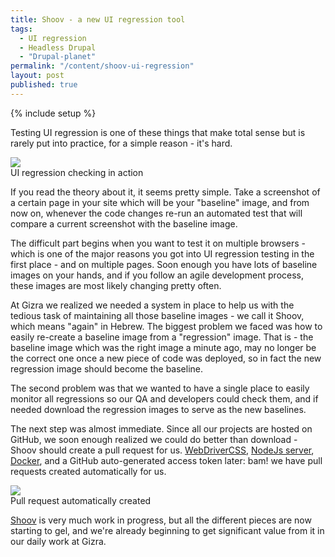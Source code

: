 ```yaml
---
title: Shoov - a new UI regression tool
tags:
  - UI regression
  - Headless Drupal
  - "Drupal-planet"
permalink: "/content/shoov-ui-regression"
layout: post
published: true
---
```


{% include setup %}

Testing UI regression is one of these things that make total sense but is rarely put into practice, for a simple reason - it's hard.


<div class="thumbnail">
  <img src="{{BASE_PATH}}/assets/images/posts/shoov-intro/image1.gif">
  <div class="caption">UI regression checking in action</div>
</div>

If you read the theory about it, it seems pretty simple. Take a screenshot of a certain page in your site which will be your "baseline" image, and from now on, whenever the code changes re-run an automated test that will compare a current screenshot with the baseline image.

<!-- more -->

The difficult part begins when you want to test it on multiple browsers - which is one of the major reasons you got into UI regression testing in the first place - and on multiple pages. Soon enough you have lots of baseline images on your hands, and if you follow an agile development process, these images are most likely changing pretty often.

At Gizra we realized we needed a system in place to help us with the tedious task of maintaining all those baseline images - we call it Shoov, which means "again" in Hebrew. The biggest problem we faced was how to easily re-create a baseline image from a "regression" image. That is - the baseline image which was the right image a minute ago, may no longer be the correct one once a new piece of code was deployed, so in fact the new regression image should become the baseline.

The second problem was that we wanted to have a single place to easily monitor all regressions so our QA and developers could check them, and if needed download the regression images to serve as the new baselines.

The next step was almost immediate. Since all our projects are hosted on GitHub, we soon enough realized we could do better than download - Shoov should create a pull request for us. [WebDriverCSS](https://github.com/webdriverio/webdrivercss), [NodeJs server](https://github.com/shoov/shoov-pr-server), [Docker](https://github.com/shoov/docker-shoov-pr), and a GitHub auto-generated access token later: bam! we have pull requests created automatically for us.

<div class="thumbnail">
  <img src="{{BASE_PATH}}/assets/images/posts/shoov-intro/image2.jpg">
  <div class="caption">Pull request automatically created</div>
</div>


[Shoov](https://github.com/shoov/shoov) is very much work in progress, but all the different pieces are now starting to gel, and we're already beginning to get significant value from it in our daily work at Gizra.
